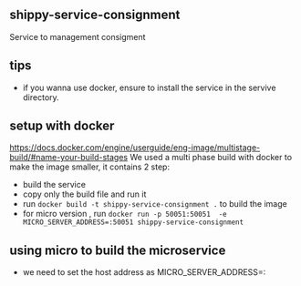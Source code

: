 ## shippy-service-consignment

Service to management consigment

## tips
- if you wanna use docker, ensure to install the service in the servive directory.

## setup with docker
https://docs.docker.com/engine/userguide/eng-image/multistage-build/#name-your-build-stages
We used a multi phase build with docker to make the image smaller, it contains 2 step:
- build the service 
- copy only the build file and run it 
- run `docker build -t shippy-service-consignment .` to build the image
- for micro version , run `docker run -p 50051:50051  -e MICRO_SERVER_ADDRESS=:50051 shippy-service-consignment`

## using micro to build the microservice
- we need to set the host address as MICRO_SERVER_ADDRESS=:<port>